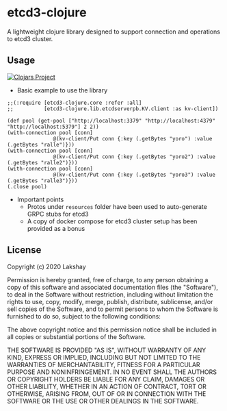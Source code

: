 # etcd3-clojure

A lightweight clojure library designed to support connection and operations to etcd3 cluster. 

## Usage

[![Clojars Project](https://img.shields.io/clojars/v/etcd3-clojure.svg)](https://clojars.org/etcd3-clojure)

- Basic example to use the library

```
;;(:require [etcd3-clojure.core :refer :all]
;;          [etcd3-clojure.lib.etcdserverpb.KV.client :as kv-client])

(def pool (get-pool ["http://localhost:3379" "http://localhost:4379" "http://localhost:5379"] 2 2))
(with-connection pool [conn]
               @(kv-client/Put conn {:key (.getBytes "yoro") :value (.getBytes "ralle")}))
(with-connection pool [conn]
               @(kv-client/Put conn {:key (.getBytes "yoro2") :value (.getBytes "ralle2")}))
(with-connection pool [conn]
               @(kv-client/Put conn {:key (.getBytes "yoro3") :value (.getBytes "ralle3")}))
(.close pool)
```

- Important points 
    - Protos under `resources` folder have been used to auto-generate GRPC stubs for etcd3
    - A copy of docker compose for etcd3 cluster setup has been provided as a bonus

## License

Copyright (c) 2020 Lakshay

Permission is hereby granted, free of charge, to any person obtaining a copy
of this software and associated documentation files (the "Software"), to deal
in the Software without restriction, including without limitation the rights
to use, copy, modify, merge, publish, distribute, sublicense, and/or sell
copies of the Software, and to permit persons to whom the Software is
furnished to do so, subject to the following conditions:

The above copyright notice and this permission notice shall be included in all
copies or substantial portions of the Software.

THE SOFTWARE IS PROVIDED "AS IS", WITHOUT WARRANTY OF ANY KIND, EXPRESS OR
IMPLIED, INCLUDING BUT NOT LIMITED TO THE WARRANTIES OF MERCHANTABILITY,
FITNESS FOR A PARTICULAR PURPOSE AND NONINFRINGEMENT. IN NO EVENT SHALL THE
AUTHORS OR COPYRIGHT HOLDERS BE LIABLE FOR ANY CLAIM, DAMAGES OR OTHER
LIABILITY, WHETHER IN AN ACTION OF CONTRACT, TORT OR OTHERWISE, ARISING FROM,
OUT OF OR IN CONNECTION WITH THE SOFTWARE OR THE USE OR OTHER DEALINGS IN THE
SOFTWARE.
